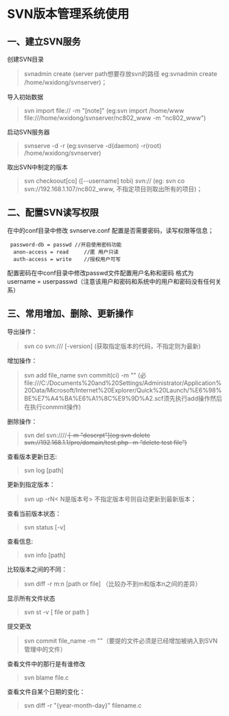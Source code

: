 # SVN版本管理系统使用

## 一、建立SVN服务

创建SVN目录
> svnadmin create <server path> (server path想要存放svn的路径 eg:svnadmin create /home/wxidong/svnserver)；

导入初始数据
> svn import <project path > file://<server path><project new name >  -m "[note]"  (eg:svn import /home/www file:///home/wxidong/svnserver/nc802_www -m "nc802_www")

启动SVN服务器
> svnserve -d -r <server path> (eg:svnserve -d(daemon) -r(root) /home/wxidong/svnserver)

取出SVN中制定的版本
> svn checkoout[co] ([--username] tobi) svn://<server ip><project name> (eg: svn
co svn://192.168.1.107/nc802_www, 不指定项目则取出所有的项目)；


## 二、配置SVN读写权限

在<server path>中的conf目录中修改 svnserve.conf 配置是否需要密码，读写权限等信息；

     password-db = passwd //开启使用密码功能
      anon-access = read     //匿 用户只读
      auth-access = write    //授权用户可写

配置密码在<server path>中conf目录中修改passwd文件配置用户名称和密码 格式为 username = userpasswd（注意该用户和密码和系统中的用户和密码没有任何关系）

## 三、常用增加、删除、更新操作

导出操作：
> svn co svn://<svn server ipaddress>/<project name> [-version] (获取指定版本的代码，不指定则为最新)

增加操作：
> svn add file_name  svn commit(ci) -m "<description note>" <add file_name>(必file:///C:/Documents%20and%20Settings/Administrator/Application%20Data/Microsoft/Internet%20Explorer/Quick%20Launch/%E6%98%BE%E7%A4%BA%E6%A1%8C%E9%9D%A2.scf须先执行add操作然后在执行conmmit操作)

删除操作：
> svn del svn://<svn server ipaddress>/<projwct name>/<del file name> [-m "descrpt"](eg:svn delete svn://192.168.1.1/pro/domain/test.php -m “delete test file”)



查看版本更新日志:
> svn log [path]

更新到指定版本：
> svn up -rN< N是版本号> 不指定版本号则自动更新到最新版本；

查看当前版本状态：
> svn status [-v]

查看信息:
> svn info [path]

比较版本之间的不同：
> svn diff -r m:n [path or file] （比较办不到m和版本n之间的差异）

显示所有文件状态
> svn st -v [ file or path ]

提交更改
> svn commit file_name -m "<description note>"（要提的文件必须是已经增加被纳入到SVN管理中的文件）

查看文件中的那行是有谁修改
> svn blame file.c

查看文件自某个日期的变化：
> svn diff -r "{year-month-day}" filename.c 